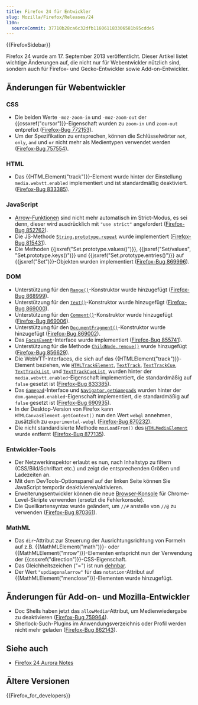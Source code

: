 ```yaml
---
title: Firefox 24 für Entwickler
slug: Mozilla/Firefox/Releases/24
l10n:
  sourceCommit: 37710b28ca6c32dfb116061183306581b95cdde5
---
```


{{FirefoxSidebar}}

Firefox 24 wurde am 17. September 2013 veröffentlicht. Dieser Artikel listet wichtige Änderungen auf, die nicht nur für Webentwickler nützlich sind, sondern auch für Firefox- und Gecko-Entwickler sowie Add-on-Entwickler.

## Änderungen für Webentwickler

### CSS

- Die beiden Werte `-moz-zoom-in` und `-moz-zoom-out` der {{cssxref("cursor")}}-Eigenschaft wurden zu `zoom-in` und `zoom-out` entprefixt ([Firefox-Bug 772153](https://bugzil.la/772153)).
- Um der Spezifikation zu entsprechen, können die Schlüsselwörter `not`, `only`, `and` und `or` nicht mehr als Medientypen verwendet werden ([Firefox-Bug 757554](https://bugzil.la/757554)).

### HTML

- Das {{HTMLElement("track")}}-Element wurde hinter der Einstellung `media.webvtt.enabled` implementiert und ist standardmäßig deaktiviert. ([Firefox-Bug 833385](https://bugzil.la/833385)).

### JavaScript

- [Arrow-Funktionen](/de/docs/Web/JavaScript/Reference/Functions/Arrow_functions) sind nicht mehr automatisch im Strict-Modus, es sei denn, dieser wird ausdrücklich mit `"use strict"` angefordert ([Firefox-Bug 852762](https://bugzil.la/852762)).
- Die JS-Methode [`String.prototype.repeat`](/de/docs/Web/JavaScript/Reference/Global_Objects/String/repeat) wurde implementiert ([Firefox-Bug 815431](https://bugzil.la/815431)).
- Die Methoden {{jsxref("Set.prototype.values()")}}, {{jsxref("Set/values", "Set.prototype.keys()")}} und {{jsxref("Set.prototype.entries()")}} auf {{jsxref("Set")}}-Objekten wurden implementiert ([Firefox-Bug 869996](https://bugzil.la/869996)).

### DOM

- Unterstützung für den [`Range()`](/de/docs/Web/API/Range/Range)-Konstruktor wurde hinzugefügt ([Firefox-Bug 868999](https://bugzil.la/868999)).
- Unterstützung für den [`Text()`](/de/docs/Web/API/Text/Text)-Konstruktor wurde hinzugefügt ([Firefox-Bug 869000](https://bugzil.la/869000)).
- Unterstützung für den [`Comment()`](/de/docs/Web/API/Comment/Comment)-Konstruktor wurde hinzugefügt ([Firefox-Bug 869006](https://bugzil.la/869006)).
- Unterstützung für den [`DocumentFragment()`](/de/docs/Web/API/DocumentFragment/DocumentFragment)-Konstruktor wurde hinzugefügt ([Firefox-Bug 869002](https://bugzil.la/869002)).
- Das [`FocusEvent`](/de/docs/Web/API/FocusEvent)-Interface wurde implementiert ([Firefox-Bug 855741](https://bugzil.la/855741)).
- Unterstützung für die Methode [`ChildNode.remove()`](/de/docs/Web/API/Element/remove) wurde hinzugefügt ([Firefox-Bug 856629](https://bugzil.la/856629)).
- Die WebVTT-Interfaces, die sich auf das {{HTMLElement("track")}}-Element beziehen, wie [`HTMLTrackElement`](/de/docs/Web/API/HTMLTrackElement), [`TextTrack`](/de/docs/Web/API/TextTrack), [`TextTrackCue`](/de/docs/Web/API/TextTrackCue), [`TextTrackList`](/de/docs/Web/API/TextTrackList), und [`TextTrackCueList`](/de/docs/Web/API/TextTrackCueList), wurden hinter der `media.webvtt.enabled`-Eigenschaft implementiert, die standardmäßig auf `false` gesetzt ist ([Firefox-Bug 833385](https://bugzil.la/833385)).
- Das [`Gamepad`](/de/docs/Web/API/Gamepad)-Interface und [`Navigator.getGamepads`](/de/docs/Web/API/Navigator/getGamepads) wurden hinter der `dom.gamepad.enabled`-Eigenschaft implementiert, die standardmäßig auf `false` gesetzt ist ([Firefox-Bug 690935](https://bugzil.la/690935)).
- In der Desktop-Version von Firefox kann `HTMLCanvasElement.getContext()` nun den Wert `webgl` annehmen, zusätzlich zu `experimental-webgl` ([Firefox-Bug 870232](https://bugzil.la/870232)).
- Die nicht standardisierte Methode `mozLoadFrom()` des [`HTMLMediaElement`](/de/docs/Web/API/HTMLMediaElement) wurde entfernt ([Firefox-Bug 877135](https://bugzil.la/877135)).

### Entwickler-Tools

- Der Netzwerkinspektor erlaubt es nun, nach Inhaltstyp zu filtern (CSS/Bild/Schriftart etc.) und zeigt die entsprechenden Größen und Ladezeiten an.
- Mit dem DevTools-Optionspanel auf der linken Seite können Sie JavaScript temporär deaktivieren/aktivieren.
- Erweiterungsentwickler können die neue [Browser-Konsole](https://mihai.sucan.ro/mihai/blog/the-browser-console-is-replacing-the-error-console/) für Chrome-Level-Skripte verwenden (ersetzt die Fehlerkonsole).
- Die Quellkartensyntax wurde geändert, um `//#` anstelle von `//@` zu verwenden ([Firefox-Bug 870361](https://bugzil.la/870361)).

### MathML

- Das `dir`-Attribut zur Steuerung der Ausrichtungsrichtung von Formeln auf z.B. {{MathMLElement("math")}}- oder {{MathMLElement("mrow")}}-Elementen entspricht nun der Verwendung der {{cssxref("direction")}}-CSS-Eigenschaft.
- Das Gleichheitszeichen ("=") ist nun [dehnbar](/de/docs/Web/MathML/Reference/Element/mo#stretchy).
- Der Wert `"updiagonalarrow"` für das `notation`-Attribut auf {{MathMLElement("menclose")}}-Elementen wurde hinzugefügt.

## Änderungen für Add-on- und Mozilla-Entwickler

- Doc Shells haben jetzt das `allowMedia`-Attribut, um Medienwiedergabe zu deaktivieren ([Firefox-Bug 759964](https://bugzil.la/759964)).
- Sherlock-Such-Plugins im Anwendungsverzeichnis oder Profil werden nicht mehr geladen ([Firefox-Bug 862143](https://bugzil.la/862143)).

## Siehe auch

- [Firefox 24 Aurora Notes](https://website-archive.mozilla.org/www.mozilla.org/firefox_releasenotes/en-us/firefox/24.0a2/auroranotes/)

## Ältere Versionen

{{Firefox_for_developers}}
